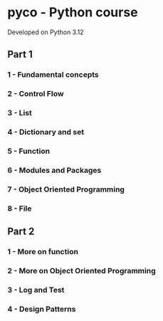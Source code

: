 # pyco - Python course
Developed on Python 3.12

## Part 1

### 1 - Fundamental concepts
### 2 - Control Flow
### 3 - List
### 4 - Dictionary and set
### 5 - Function
### 6 - Modules and Packages
### 7 - Object Oriented Programming
### 8 - File

## Part 2

### 1 - More on function
### 2 - More on Object Oriented Programming
### 3 - Log and Test
### 4 - Design Patterns

